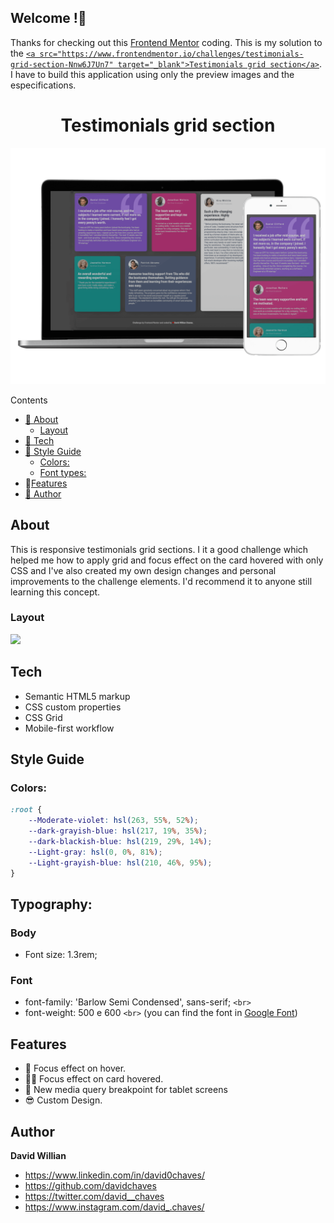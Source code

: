 ## Welcome !👋

Thanks for checking out this [Frontend Mentor](https://www.frontendmentor.io/) coding. This is my solution to the [ `<a src="https://www.frontendmentor.io/challenges/testimonials-grid-section-Nnw6J7Un7" target="_blank">Testimonials grid section</a>`](). I have to build this application using only the preview images and the especifications.

<h1 align="center">Testimonials grid section</h1>

<img src="assets/readme_images/responsive.png">

Contents

- [🔰 About](#about)
  - [Layout](#layout)
- [🚀 Tech](#tech)
- [🎨 Style Guide](#style-guide)
  - [Colors:](#colors)
  - [Font types:](#font-types)
- 📌[Features](#features)
- [📧 Author](#author)

## About

This is responsive testimonials grid sections. I it a good challenge which helped me how to apply grid and focus effect on the card hovered with only CSS and I've also created my own design changes and personal improvements to the challenge elements. I'd recommend it to anyone still learning this concept.

### Layout

<img src="assets/readme_images/app.gif">

## Tech

- Semantic HTML5 markup
- CSS custom properties
- CSS Grid
- Mobile-first workflow

## Style Guide

### Colors:

```css
:root {
    --Moderate-violet: hsl(263, 55%, 52%);
    --dark-grayish-blue: hsl(217, 19%, 35%);
    --dark-blackish-blue: hsl(219, 29%, 14%);
    --Light-gray: hsl(0, 0%, 81%);
    --Light-grayish-blue: hsl(210, 46%, 95%);
}
```

## Typography:

### Body

* Font size: 1.3rem;

### Font

* font-family: 'Barlow Semi Condensed', sans-serif;
  `<br>`
* font-weight: 500 e 600
  `<br>`
  (you can find the font in [Google Font](https://fonts.google.com/))

## Features

* 🎨 Focus effect on hover.
* 👨‍🔬 Focus effect on card hovered.
* 📱 New media query breakpoint for tablet screens
* 😎 Custom Design.

## Author

**David Willian**

- https://www.linkedin.com/in/david0chaves/
- https://github.com/davidchaves
- https://twitter.com/david__chaves
- https://www.instagram.com/david_.chaves/
